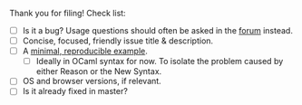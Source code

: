 Thank you for filing! Check list:
- [ ] Is it a bug? Usage questions should often be asked in the [forum](https://forum.rescript-lang.org) instead.
- [ ] Concise, focused, friendly issue title & description.
- [ ] A [minimal, reproducible example](http://sscce.org).
  - [ ] Ideally in OCaml syntax for now. To isolate the problem caused by either Reason or the New Syntax.
- [ ] OS and browser versions, if relevant.
- [ ] Is it already fixed in master?
